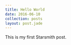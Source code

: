 ```yaml
---
title: Hello World
date: 2016-06-10
collection: posts
layout: post.jade
---
```


This is my first Starsmith post.
